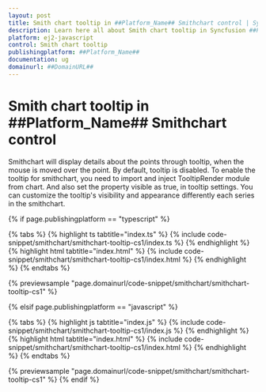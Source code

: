```yaml
---
layout: post
title: Smith chart tooltip in ##Platform_Name## Smithchart control | Syncfusion
description: Learn here all about Smith chart tooltip in Syncfusion ##Platform_Name## Smithchart control of Syncfusion Essential JS 2 and more.
platform: ej2-javascript
control: Smith chart tooltip 
publishingplatform: ##Platform_Name##
documentation: ug
domainurl: ##DomainURL##
---
```


# Smith chart tooltip in ##Platform_Name## Smithchart control

Smithchart will display details about the points through tooltip, when the mouse is moved over the point. By default, tooltip is disabled. To enable the tooltip for smithchart, you need to import and inject TooltipRender module from chart. And also set the property visible as true, in tooltip settings. You can customize the tooltip's visibility and appearance differently each series in the smithchart.

{% if page.publishingplatform == "typescript" %}

 {% tabs %}
{% highlight ts tabtitle="index.ts" %}
{% include code-snippet/smithchart/smithchart-tooltip-cs1/index.ts %}
{% endhighlight %}
{% highlight html tabtitle="index.html" %}
{% include code-snippet/smithchart/smithchart-tooltip-cs1/index.html %}
{% endhighlight %}
{% endtabs %}
        
{% previewsample "page.domainurl/code-snippet/smithchart/smithchart-tooltip-cs1" %}

{% elsif page.publishingplatform == "javascript" %}

{% tabs %}
{% highlight js tabtitle="index.js" %}
{% include code-snippet/smithchart/smithchart-tooltip-cs1/index.js %}
{% endhighlight %}
{% highlight html tabtitle="index.html" %}
{% include code-snippet/smithchart/smithchart-tooltip-cs1/index.html %}
{% endhighlight %}
{% endtabs %}

{% previewsample "page.domainurl/code-snippet/smithchart/smithchart-tooltip-cs1" %}
{% endif %}